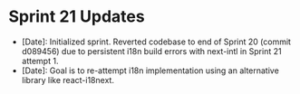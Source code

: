 # Sprint 21 Updates

*   [Date]: Initialized sprint. Reverted codebase to end of Sprint 20 (commit d089456) due to persistent i18n build errors with next-intl in Sprint 21 attempt 1.
*   [Date]: Goal is to re-attempt i18n implementation using an alternative library like react-i18next. 